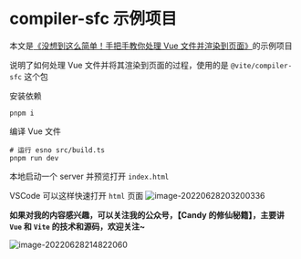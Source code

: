 # compiler-sfc 示例项目
本文是[《没想到这么简单！手把手教你处理 Vue 文件并渲染到页面》](https://juejin.cn/post/7114285740678201358/)的示例项目

说明了如何处理 Vue 文件并将其渲染到页面的过程，使用的是 `@vite/compiler-sfc` 这个包

安装依赖
```shell
pnpm i
```
编译 Vue 文件
```shell
# 运行 esno src/build.ts
pnpm run dev
```
本地启动一个 server 并预览打开 `index.html`

VSCode 可以这样快速打开 `html` 页面
![image-20220628203200336](https://img-1252756644.cos.ap-nanjing.myqcloud.com/img/image-20220628203200336.png)


**如果对我的内容感兴趣，可以关注我的公众号，【Candy 的修仙秘籍】，主要讲 `Vue` 和 `Vite` 的技术和源码，欢迎关注~**

![image-20220628214822060](https://img-1252756644.cos.ap-nanjing.myqcloud.com/img/image-20220628214822060.png)
